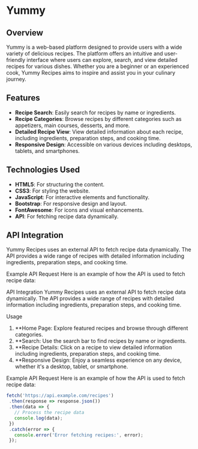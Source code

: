 # Yummy

## Overview

Yummy is a web-based platform designed to provide users with a wide variety of delicious recipes. The platform offers an intuitive and user-friendly interface where users can explore, search, and view detailed recipes for various dishes. Whether you are a beginner or an experienced cook, Yummy Recipes aims to inspire and assist you in your culinary journey.

## Features

- **Recipe Search**: Easily search for recipes by name or ingredients.
- **Recipe Categories**: Browse recipes by different categories such as appetizers, main courses, desserts, and more.
- **Detailed Recipe View**: View detailed information about each recipe, including ingredients, preparation steps, and cooking time.
- **Responsive Design**: Accessible on various devices including desktops, tablets, and smartphones.

## Technologies Used

- **HTML5**: For structuring the content.
- **CSS3**: For styling the website.
- **JavaScript**: For interactive elements and functionality.
- **Bootstrap**: For responsive design and layout.
- **FontAwesome**: For icons and visual enhancements.
- **API**: For fetching recipe data dynamically.

## API Integration
Yummy Recipes uses an external API to fetch recipe data dynamically. The API provides a wide range of recipes with detailed information including ingredients, preparation steps, and cooking time.

Example API Request
Here is an example of how the API is used to fetch recipe data:

  
API Integration
Yummy Recipes uses an external API to fetch recipe data dynamically. The API provides a wide range of recipes with detailed information including ingredients, preparation steps, and cooking time.


Usage
1. **Home Page: Explore featured recipes and browse through different categories.
2. **Search: Use the search bar to find recipes by name or ingredients.
3. **Recipe Details: Click on a recipe to view detailed information including ingredients, preparation steps, and cooking time.
4. **Responsive Design: Enjoy a seamless experience on any device, whether it's a desktop, tablet, or smartphone.

Example API Request
Here is an example of how the API is used to fetch recipe data:
   ```JAVASCRIPT
   fetch('https://api.example.com/recipes')
    .then(response => response.json())
    .then(data => {
      // Process the recipe data
      console.log(data);
    })
    .catch(error => {
      console.error('Error fetching recipes:', error);
    });
